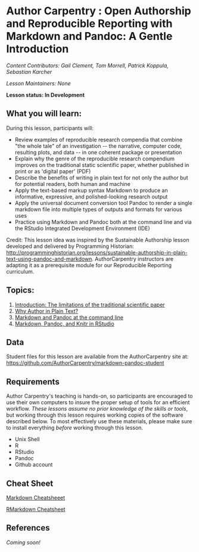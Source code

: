 Author Carpentry : Open Authorship and Reproducible Reporting with Markdown and Pandoc: A Gentle Introduction
=======

*Content Contributors: Gail Clement, Tom Morrell,  Patrick Koppula, Sebastian Karcher*

*Lesson Maintainers: None*

**Lesson status: In Development**

## What you will learn:

During this lesson, participants will:

- Review examples of reproducible research compendia that combine "the whole tale" of an investigation -- the narrative, computer code, resulting plots, and data -- in one coherent package or presentation
- Explain why the genre of the reproducible research compendium improves on the traditional static scientific paper, whether published in print or as 'digital paper' (PDF) 
- Describe the benefits of writing in plain text for not only the author but for potential readers, both human and machine
- Apply the text-based markup syntax Markdown to produce an informative, expressive, and polished-looking research output
- Apply the universal document conversion tool Pandoc to render a single markdown file into multiple types of outputs and formats for various uses
- Practice using Markdown and Pandoc both at the command line and via the RStudio Integrated Development Environment (IDE)

Credit: This lesson idea was inspired by the Sustainable Authorship lesson developed and delivered by Programming Historian: http://programminghistorian.org/lessons/sustainable-authorship-in-plain-text-using-pandoc-and-markdown. AuthorCarpentry instructors are adapting it as a prerequisite module for our Reproducible Reporting curriculum.


## Topics:

1. [Introduction: The limitations of the traditional scientific paper](00-introduction.html)
2. [Why Author in Plain Text?](01-why-text.html)
3. [Markdown and Pandoc at the command line](02-markdown-pandoc-basics.html)
4. [Markdown, Pandoc, and Knitr in RStudio](02-Rmarkdown-pandoc-knitr.html)



## Data

Student files for this lesson are available from the AuthorCarpentry site at: https://github.com/AuthorCarpentry/markdown-pandoc-student 

## Requirements

Author Carpentry's teaching is hands-on, so participants are encouraged to use
their own computers to insure the proper setup of tools for an efficient
workflow.
*These lessons assume no prior knowledge of the skills or tools*, but working
through this lesson requires working copies of the software described below.
To most effectively use these materials, please make sure to install everything
*before* working through this lesson. 

- Unix Shell
- R
- RStudio
- Pandoc
- Github account


## Cheat Sheet

[Markdown Cheatsheeet](https://github.com/adam-p/markdown-here/wiki/Markdown-Cheatsheet)

[RMarkdown Cheatsheet](https://github.com/rstudio/cheatsheets/raw/master/rmarkdown-2.0.pdf)

## References

_Coming soon!_
                   
